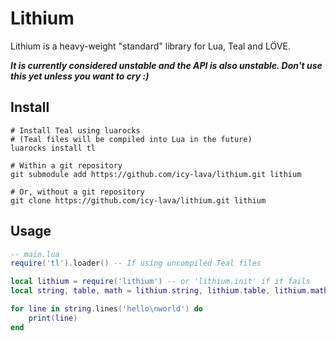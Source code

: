 # Lithium

Lithium is a heavy-weight "standard" library for Lua, Teal and LÖVE.

***It is currently considered unstable and the API is also unstable. Don't use this yet unless you want to cry :)***

## Install

```shell
# Install Teal using luarocks
# (Teal files will be compiled into Lua in the future)
luarocks install tl

# Within a git repository
git submodule add https://github.com/icy-lava/lithium.git lithium

# Or, without a git repository
git clone https://github.com/icy-lava/lithium.git lithium
```

## Usage

```lua
-- main.lua
require('tl').loader() -- If using uncompiled Teal files

local lithium = require('lithium') -- or 'lithium.init' if it fails
local string, table, math = lithium.string, lithium.table, lithium.math

for line in string.lines('hello\nworld') do
    print(line)
end
```
